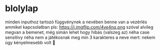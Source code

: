 # blolylap

minden inputhoz tartozó függvénynek a nevében benne van a vezérlés ammikel kapcsolatban
pls: https://i.imgflip.com/4ve4nq.png
szóval alvileg megvan a bemenet, még simán lehet hogy hibás (valszeg az)
néha case sensitivy néha nem
a játékosnak meg min 3 karakteres a neve mert: nekem úgy kényelmesebb volt 💅
